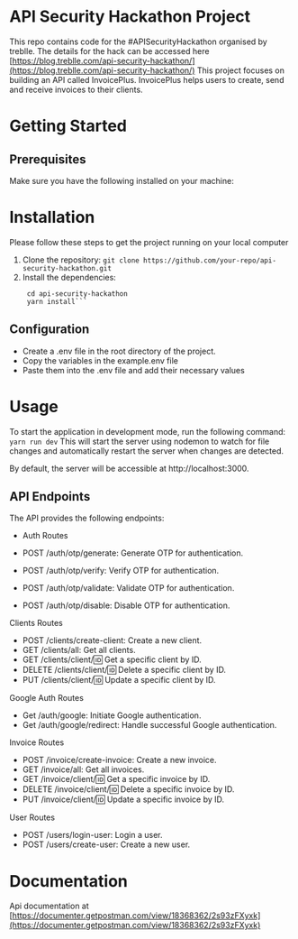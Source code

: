 # API Security Hackathon Project

This repo contains code for the #APISecurityHackathon organised by treblle. The details for the hack can be accessed here [https://blog.treblle.com/api-security-hackathon/](https://blog.treblle.com/api-security-hackathon/)
This project focuses on building an API called InvoicePlus. InvoicePlus helps users to create, send and receive invoices to their clients.

# Getting Started

## Prerequisites

Make sure you have the following installed on your machine:

# Installation

Please follow these steps to get the project running on your local computer

1. Clone the repository:
   `git clone https://github.com/your-repo/api-security-hackathon.git`
2. Install the dependencies:
   ````
    cd api-security-hackathon
    yarn install```
   ````

## Configuration

- Create a .env file in the root directory of the project.
- Copy the variables in the example.env file
- Paste them into the .env file and add their necessary values

# Usage

To start the application in development mode, run the following command:
`yarn run dev`
This will start the server using nodemon to watch for file changes and automatically restart the server when changes are detected.

By default, the server will be accessible at http://localhost:3000.

## API Endpoints

The API provides the following endpoints:

- Auth Routes

- POST /auth/otp/generate: Generate OTP for authentication.
- POST /auth/otp/verify: Verify OTP for authentication.
- POST /auth/otp/validate: Validate OTP for authentication.
- POST /auth/otp/disable: Disable OTP for authentication.

Clients Routes

- POST /clients/create-client: Create a new client.
- GET /clients/all: Get all clients.
- GET /clients/client/:id: Get a specific client by ID.
- DELETE /clients/client/:id: Delete a specific client by ID.
- PUT /clients/client/:id: Update a specific client by ID.

Google Auth Routes

- Get /auth/google: Initiate Google authentication.
- Get /auth/google/redirect: Handle successful Google authentication.

Invoice Routes

- POST /invoice/create-invoice: Create a new invoice.
- GET /invoice/all: Get all invoices.
- GET /invoice/client/:id: Get a specific invoice by ID.
- DELETE /invoice/client/:id: Delete a specific invoice by ID.
- PUT /invoice/client/:id: Update a specific invoice by ID.

User Routes

- POST /users/login-user: Login a user.
- POST /users/create-user: Create a new user.

# Documentation

Api documentation at [https://documenter.getpostman.com/view/18368362/2s93zFXyxk](https://documenter.getpostman.com/view/18368362/2s93zFXyxk)

